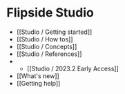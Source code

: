 # Flipside Studio

* [[Studio / Getting started]]
* [[Studio / How tos]]
* [[Studio / Concepts]]
* [[Studio / References]]
* * [[Studio / 2023.2 Early Access]]
* [[What's new]]
* [[Getting help]]


